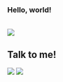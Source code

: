 ### Hello, world!
<div style="display: inline_block"><br>
<img src="https://skillicons.dev/icons?i=c,java,python,js,html,css"/>
</div>

## Talk to me!
[<img src="https://skillicons.dev/icons?i=gmail"/>](https://mail.google.com/mail/u/0/?fs=1&tf=cm&source=mailto&to=thiagojabm@gmail.com)
[<img src="https://skillicons.dev/icons?i=linkedin"/>](https://www.linkedin.com/in/thiagojabmedeiros/)
